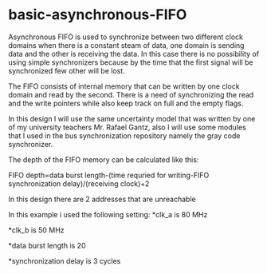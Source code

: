 # basic-asynchronous-FIFO
Asynchronous FIFO is used to synchronize between two different clock domains when there is a constant steam of data, one domain is sending data and the other is receiving the data. In this case there is no possibility of using simple synchronizers because by the time that the first signal will be synchronized few other will be lost.

The FIFO consists of internal memory that can be written by one clock domain and read by the second. There is a need of synchronizing the read and the write pointers while also keep track on full and the empty flags.

In this design I will use the same uncertainty model that was written by one of my university teachers Mr. Rafael Gantz, also I will use some modules that I used in the bus synchronization repository namely the gray code synchronizer.

The depth of the FIFO memory can be calculated like this:

FIFO depth=data burst length-(time requried for writing-FIFO synchronization delay)/(receiving clock)+2

In this design there are 2 addresses that are unreachable

In this example i used the following setting:
*clk_a is 80 MHz

*clk_b is 50 MHz

*data burst length is 20

*synchronization delay is 3 cycles


